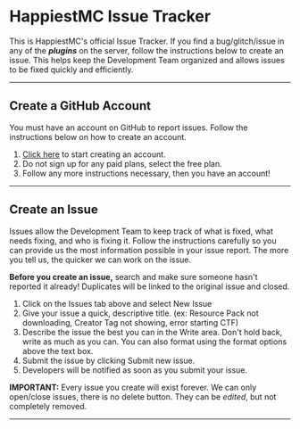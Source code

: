 HappiestMC Issue Tracker
======

This is HappiestMC's official Issue Tracker. If you find a bug/glitch/issue in any of the __*plugins*__ on the server, follow the instructions below to create an issue. This helps keep the Development Team organized and allows issues to be fixed quickly and efficiently.

---
Create a GitHub Account
-----
You must have an account on GitHub to report issues. Follow the instructions below on how to create an account.

1. [Click here](https://github.com/join) to start creating an account.
2. Do not sign up for any paid plans, select the free plan.
3. Follow any more instructions necessary, then you have an account!

---
Create an Issue
-----
Issues allow the Development Team to keep track of what is fixed, what needs fixing, and who is fixing it. Follow the instructions carefully so you can provide us the most information possible in your issue report. The more you tell us, the quicker we can work on the issue.

**Before you create an issue,** search and make sure someone hasn't reported it already! Duplicates will be linked to the original issue and closed.

1. Click on the Issues tab above and select New Issue
2. Give your issue a quick, descriptive title. (ex: Resource Pack not downloading, Creator Tag not showing, error starting CTF)
3. Describe the issue the best you can in the Write area. Don't hold back, write as much as you can. You can also format using the format options above the text box.
4. Submit the issue by clicking Submit new issue.
5. Developers will be notified as soon as you submit your issue.

**IMPORTANT:** Every issue you create will exist forever. We can only open/close issues, there is no delete button. They can be _edited_, but not completely removed.

---
